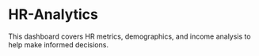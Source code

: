 # HR-Analytics
This dashboard covers HR metrics, demographics, and income analysis to help make informed decisions.

